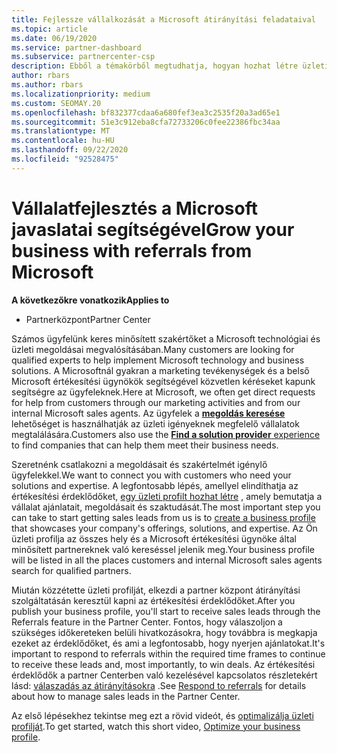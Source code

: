 ```yaml
---
title: Fejlessze vállalkozását a Microsoft átirányítási feladataival
ms.topic: article
ms.date: 06/19/2020
ms.service: partner-dashboard
ms.subservice: partnercenter-csp
description: Ebből a témakörből megtudhatja, hogyan hozhat létre üzleti profilt az értékesítési érdeklődők létrehozásához a partner Center-átirányítási szolgáltatáson keresztül, majd válaszoljon ezekre az átirányításokra.
author: rbars
ms.author: rbars
ms.localizationpriority: medium
ms.custom: SEOMAY.20
ms.openlocfilehash: bf832377cdaa6a680fef3ea3c2535f20a3ad65e1
ms.sourcegitcommit: 51e3c912eba8cfa72733206c0fee22386fbc34aa
ms.translationtype: MT
ms.contentlocale: hu-HU
ms.lasthandoff: 09/22/2020
ms.locfileid: "92528475"
---
```

# <a name="grow-your-business-with-referrals-from-microsoft"></a><span data-ttu-id="c81d8-103">Vállalatfejlesztés a Microsoft javaslatai segítségével</span><span class="sxs-lookup"><span data-stu-id="c81d8-103">Grow your business with referrals from Microsoft</span></span>

<span data-ttu-id="c81d8-104">**A következőkre vonatkozik**</span><span class="sxs-lookup"><span data-stu-id="c81d8-104">**Applies to**</span></span>

- <span data-ttu-id="c81d8-105">Partnerközpont</span><span class="sxs-lookup"><span data-stu-id="c81d8-105">Partner Center</span></span>

<span data-ttu-id="c81d8-106">Számos ügyfelünk keres minősített szakértőket a Microsoft technológiai és üzleti megoldásai megvalósításában.</span><span class="sxs-lookup"><span data-stu-id="c81d8-106">Many customers are looking for qualified experts to help implement Microsoft technology and business solutions.</span></span> <span data-ttu-id="c81d8-107">A Microsoftnál gyakran a marketing tevékenységek és a belső Microsoft értékesítési ügynökök segítségével közvetlen kéréseket kapunk segítségre az ügyfeleknek.</span><span class="sxs-lookup"><span data-stu-id="c81d8-107">Here at Microsoft, we often get direct requests for help from customers through our marketing activities and from our internal Microsoft sales agents.</span></span> <span data-ttu-id="c81d8-108">Az ügyfelek a [ **megoldás keresése**](https://www.microsoft.com/solution-providers/search) lehetőséget is használhatják az üzleti igényeknek megfelelő vállalatok megtalálására.</span><span class="sxs-lookup"><span data-stu-id="c81d8-108">Customers also use the [**Find a solution provider** experience](https://www.microsoft.com/solution-providers/search) to find companies that can help them meet their business needs.</span></span> 

<span data-ttu-id="c81d8-109">Szeretnénk csatlakozni a megoldásait és szakértelmét igénylő ügyfelekkel.</span><span class="sxs-lookup"><span data-stu-id="c81d8-109">We want to connect you with customers who need your solutions and expertise.</span></span> <span data-ttu-id="c81d8-110">A legfontosabb lépés, amellyel elindíthatja az értékesítési érdeklődőket, [egy üzleti profilt hozhat létre](create-a-marketing-profile.md) , amely bemutatja a vállalat ajánlatait, megoldásait és szaktudását.</span><span class="sxs-lookup"><span data-stu-id="c81d8-110">The most important step you can take to start getting sales leads from us is to [create a business profile](create-a-marketing-profile.md) that showcases your company's offerings, solutions, and expertise.</span></span> <span data-ttu-id="c81d8-111">Az Ön üzleti profilja az összes hely és a Microsoft értékesítési ügynöke által minősített partnereknek való kereséssel jelenik meg.</span><span class="sxs-lookup"><span data-stu-id="c81d8-111">Your business profile will be listed in all the places customers and internal Microsoft sales agents search for qualified partners.</span></span> 

 <span data-ttu-id="c81d8-112">Miután közzétette üzleti profilját, elkezdi a partner központ átirányítási szolgáltatásán keresztül kapni az értékesítési érdeklődőket.</span><span class="sxs-lookup"><span data-stu-id="c81d8-112">After you publish your business profile, you'll start to receive sales leads through the Referrals feature in the Partner Center.</span></span> <span data-ttu-id="c81d8-113">Fontos, hogy válaszoljon a szükséges időkereteken belüli hivatkozásokra, hogy továbbra is megkapja ezeket az érdeklődőket, és ami a legfontosabb, hogy nyerjen ajánlatokat.</span><span class="sxs-lookup"><span data-stu-id="c81d8-113">It's important to respond to referrals within the required time frames to continue to receive these leads and, most importantly, to win deals.</span></span> <span data-ttu-id="c81d8-114">Az értékesítési érdeklődők a partner Centerben való kezelésével kapcsolatos részletekért lásd: [válaszadás az átirányításokra](manage-leads.md) .</span><span class="sxs-lookup"><span data-stu-id="c81d8-114">See [Respond to referrals](manage-leads.md) for details about how to manage sales leads in the Partner Center.</span></span>  


<span data-ttu-id="c81d8-115">Az első lépésekhez tekintse meg ezt a rövid videót, és [optimalizálja üzleti profilját](https://player.vimeo.com/video/252788046).</span><span class="sxs-lookup"><span data-stu-id="c81d8-115">To get started, watch this short video, [Optimize your business profile](https://player.vimeo.com/video/252788046).</span></span>
